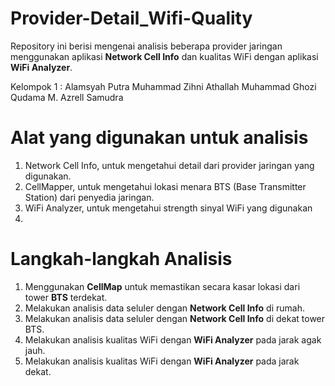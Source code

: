 # Provider-Detail_Wifi-Quality
Repository ini berisi mengenai analisis beberapa provider jaringan menggunakan aplikasi **Network Cell Info** dan kualitas WiFi dengan aplikasi **WiFi Analyzer**.

Kelompok 1 :
Alamsyah Putra
Muhammad Zihni Athallah
Muhammad Ghozi Qudama
M. Azrell Samudra

# Alat yang digunakan untuk analisis
1. Network Cell Info, untuk mengetahui detail dari provider jaringan yang digunakan.
2. CellMapper, untuk mengetahui lokasi menara BTS (Base Transmitter Station) dari penyedia jaringan.
3. WiFi Analyzer, untuk mengetahui strength sinyal WiFi yang digunakan
4. 

# Langkah-langkah Analisis
1. Menggunakan **CellMap** untuk memastikan secara kasar lokasi dari tower **BTS** terdekat.
2. Melakukan analisis data seluler dengan **Network Cell Info** di rumah.
3. Melakukan analisis data seluler dengan **Network Cell Info** di dekat tower BTS.
4. Melakukan analisis kualitas WiFi dengan **WiFi Analyzer** pada jarak agak jauh.
5. Melakukan analisis kualitas WiFi dengan **WiFi Analyzer** pada jarak dekat.
